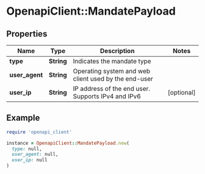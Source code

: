 # OpenapiClient::MandatePayload

## Properties

| Name | Type | Description | Notes |
| ---- | ---- | ----------- | ----- |
| **type** | **String** | Indicates the mandate type |  |
| **user_agent** | **String** | Operating system and web client used by the end-user |  |
| **user_ip** | **String** | IP address of the end user. Supports IPv4 and IPv6 | [optional] |

## Example

```ruby
require 'openapi_client'

instance = OpenapiClient::MandatePayload.new(
  type: null,
  user_agent: null,
  user_ip: null
)
```

